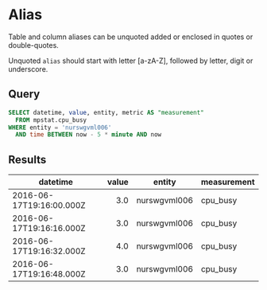 # Alias

Table and column aliases can be unquoted added or enclosed in quotes or double-quotes.

Unquoted `alias` should start with letter [a-zA-Z], followed by letter, digit or underscore.

## Query

```sql
SELECT datetime, value, entity, metric AS "measurement" 
  FROM mpstat.cpu_busy 
WHERE entity = 'nurswgvml006' 
  AND time BETWEEN now - 5 * minute AND now
```

## Results

| datetime                 | value | entity       | measurement | 
|--------------------------|------:|--------------|-------------| 
| 2016-06-17T19:16:00.000Z | 3.0   | nurswgvml006 | cpu_busy    | 
| 2016-06-17T19:16:16.000Z | 3.0   | nurswgvml006 | cpu_busy    | 
| 2016-06-17T19:16:32.000Z | 4.0   | nurswgvml006 | cpu_busy    | 
| 2016-06-17T19:16:48.000Z | 3.0   | nurswgvml006 | cpu_busy    | 